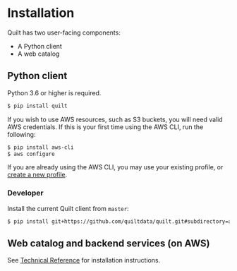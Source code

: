 # Installation

Quilt has two user-facing components:

* A Python client
* A web catalog

## Python client

Python 3.6 or higher is required.

```bash
$ pip install quilt
```

If you wish to use AWS resources, such as S3 buckets, you will need valid AWS credentials. If this is your first time using the AWS CLI, run the following:

```bash
$ pip install aws-cli
$ aws configure
```

If you are already using the AWS CLI, you may use your existing profile, or [create a new profile](https://docs.aws.amazon.com/cli/latest/userguide/cli-multiple-profiles.html).

### Developer

Install the current Quilt client from `master`:

```bash
$ pip install git+https://github.com/quiltdata/quilt.git#subdirectory=api/python
```

## Web catalog and backend services (on AWS)

See [Technical Reference](./Technical%20Reference.md) for installation instructions.

